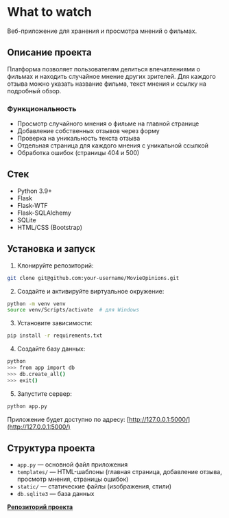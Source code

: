 # What to watch

Веб-приложение для хранения и просмотра мнений о фильмах.

## Описание проекта

Платформа позволяет пользователям делиться впечатлениями о фильмах и находить случайное мнение других зрителей. Для каждого отзыва можно указать название фильма, текст мнения и ссылку на подробный обзор.

### Функциональность

- Просмотр случайного мнения о фильме на главной странице
- Добавление собственных отзывов через форму
- Проверка на уникальность текста отзыва
- Отдельная страница для каждого мнения с уникальной ссылкой
- Обработка ошибок (страницы 404 и 500)

## Стек

- Python 3.9+
- Flask
- Flask-WTF
- Flask-SQLAlchemy
- SQLite
- HTML/CSS (Bootstrap)

## Установка и запуск

1. Клонируйте репозиторий:
```bash
git clone git@github.com:your-username/MovieOpinions.git
````

2. Создайте и активируйте виртуальное окружение:

```bash
python -m venv venv
source venv/Scripts/activate  # для Windows
```

3. Установите зависимости:

```bash
pip install -r requirements.txt
```

4. Создайте базу данных:

```bash
python
>>> from app import db
>>> db.create_all()
>>> exit()
```

5. Запустите сервер:

```bash
python app.py
```

Приложение будет доступно по адресу:
[http://127.0.0.1:5000/](http://127.0.0.1:5000/)

## Структура проекта

* `app.py` — основной файл приложения
* `templates/` — HTML-шаблоны (главная страница, добавление отзыва, просмотр мнения, страницы ошибок)
* `static/` — статические файлы (изображения, стили)
* `db.sqlite3` — база данных


**[Репозиторий проекта](https://github.com/Hayko19/What-to-watch)**

